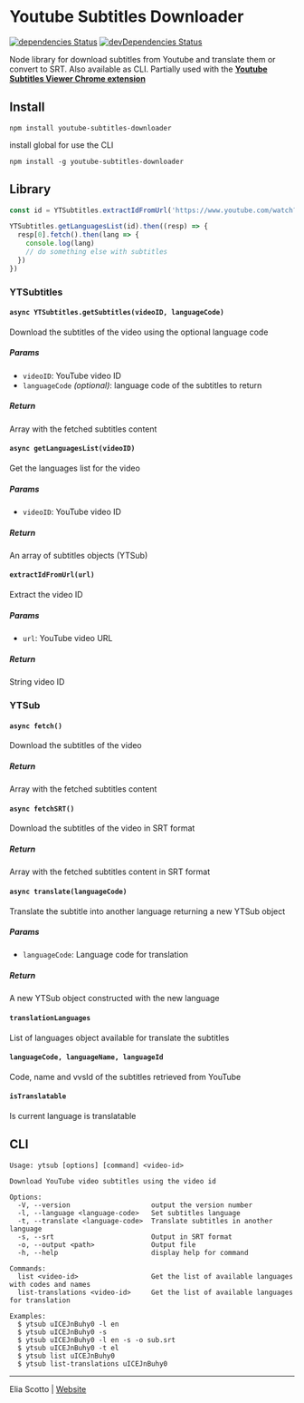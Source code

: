 # Youtube Subtitles Downloader

[![dependencies Status](https://david-dm.org/elias94/youtube-subtitles-downloader/status.svg)](https://david-dm.org/elias94/youtube-subtitles-downloader)
[![devDependencies Status](https://david-dm.org/elias94/youtube-subtitles-downloader/dev-status.svg)](https://david-dm.org/elias94/youtube-subtitles-downloader?type=dev)

Node library for download subtitles from Youtube and translate them or convert to SRT. Also available as CLI.
Partially used with the **[Youtube Subtitles Viewer Chrome extension](https://chrome.google.com/webstore/detail/youtube-subtitles-viewer/ljblecifcbmcdjbabhimddlladlkfdfg)**

## Install 

```
npm install youtube-subtitles-downloader
```

install global for use the CLI

```
npm install -g youtube-subtitles-downloader
```

## Library

```javascript
const id = YTSubtitles.extractIdFromUrl('https://www.youtube.com/watch?v=vG-QZOTc5_Q')

YTSubtitles.getLanguagesList(id).then((resp) => {
  resp[0].fetch().then(lang => {
    console.log(lang)
    // do something else with subtitles
  })
})
```

### YTSubtitles

#### `async YTSubtitles.getSubtitles(videoID, languageCode)`

Download the subtitles of the video using the optional language code

##### Params

- `videoID`: YouTube video ID
- `languageCode` *(optional)*: language code of the subtitles to return

##### Return

Array with the fetched subtitles content

#### `async getLanguagesList(videoID)`

Get the languages list for the video

##### Params

- `videoID`: YouTube video ID

##### Return

An array of subtitles objects (YTSub)

#### `extractIdFromUrl(url)`

Extract the video ID

##### Params

- `url`: YouTube video URL

##### Return

String video ID

### YTSub

#### `async fetch()`

Download the subtitles of the video

##### Return

Array with the fetched subtitles content

#### `async fetchSRT()`

Download the subtitles of the video in SRT format

##### Return

Array with the fetched subtitles content in SRT format

#### `async translate(languageCode)`

Translate the subtitle into another language returning a new YTSub object

##### Params

- `languageCode`: Language code for translation

##### Return

A new YTSub object constructed with the new language

#### `translationLanguages`

List of languages object available for translate the subtitles

#### `languageCode, languageName, languageId`

Code, name and vvsId of the subtitles retrieved from YouTube

#### `isTranslatable`

Is current language is translatable

## CLI

```
Usage: ytsub [options] [command] <video-id>

Download YouTube video subtitles using the video id

Options:
  -V, --version                    output the version number
  -l, --language <language-code>   Set subtitles language
  -t, --translate <language-code>  Translate subtitles in another language
  -s, --srt                        Output in SRT format
  -o, --output <path>              Output file
  -h, --help                       display help for command

Commands:
  list <video-id>                  Get the list of available languages with codes and names
  list-translations <video-id>     Get the list of available languages for translation

Examples:
  $ ytsub uICEJnBuhy0 -l en
  $ ytsub uICEJnBuhy0 -s
  $ ytsub uICEJnBuhy0 -l en -s -o sub.srt
  $ ytsub uICEJnBuhy0 -t el
  $ ytsub list uICEJnBuhy0
  $ ytsub list-translations uICEJnBuhy0
```
---

Elia Scotto | [Website](https://www.eliascotto.com)
